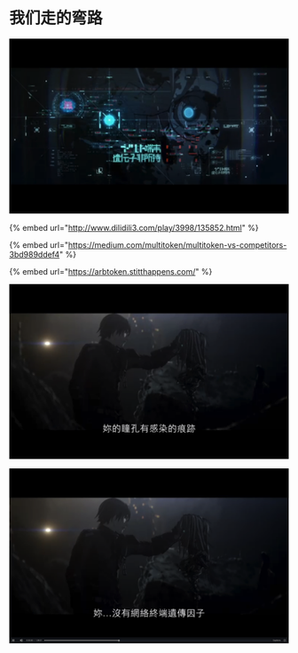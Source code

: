 # 我们走的弯路

![](.gitbook/assets/ping-mu-kuai-zhao-20200330-xia-wu-9.39.06.png)

{% embed url="http://www.dilidili3.com/play/3998/135852.html" %}

{% embed url="https://medium.com/multitoken/multitoken-vs-competitors-3bd989ddef4" %}

{% embed url="https://arbtoken.stitthappens.com/" %}

![](.gitbook/assets/ping-mu-kuai-zhao-20200330-xia-wu-9.39.59.png)

![](.gitbook/assets/ping-mu-kuai-zhao-20200330-xia-wu-9.40.19.png)

